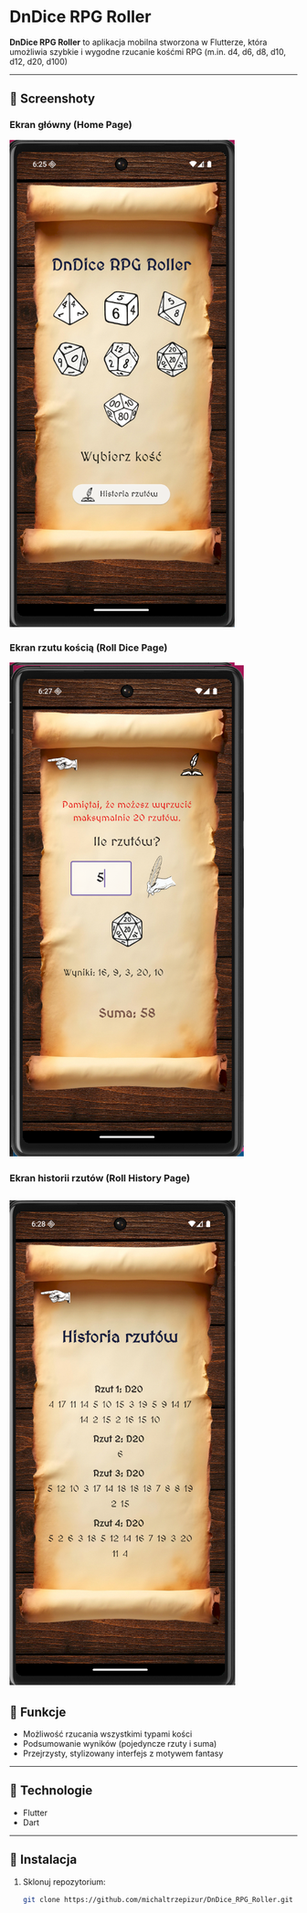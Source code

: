 # DnDice RPG Roller

**DnDice RPG Roller** to aplikacja mobilna stworzona w Flutterze, która umożliwia szybkie i wygodne rzucanie kośćmi RPG (m.in. d4, d6, d8, d10, d12, d20, d100)

---

## 📸 Screenshoty

### Ekran główny (Home Page)
![Home Page](assets/screenshots/Home_page.png)

### Ekran rzutu kością (Roll Dice Page)
![Roll Dice Page](assets/screenshots/Roll_page.png)

### Ekran historii rzutów (Roll History Page)
![Roll History Page](assets/screenshots/History_page.png)
---

## 🔧 Funkcje

- Możliwość rzucania wszystkimi typami kości  
- Podsumowanie wyników (pojedyncze rzuty i suma)  
- Przejrzysty, stylizowany interfejs z motywem fantasy  

---

## 🧰 Technologie

- Flutter  
- Dart  

---

## 🚀 Instalacja

1. Sklonuj repozytorium:

   ```bash
   git clone https://github.com/michaltrzepizur/DnDice_RPG_Roller.git
